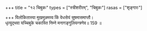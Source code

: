 +++
title = "१२ चिबुकः"
types = ["स्त्रीशरीरम्", "चिबुकः"]
rasas = ["शृङ्गारः"]

+++
विलोकितास्या मुखमुन्नमय्य किं वेधसेयं सुषमासमाप्तौ।  
धृत्युद्भवा यच्चिबुके चकास्ति निम्ने मनागङ्गुलियन्त्रणेव॥ 159 ॥  